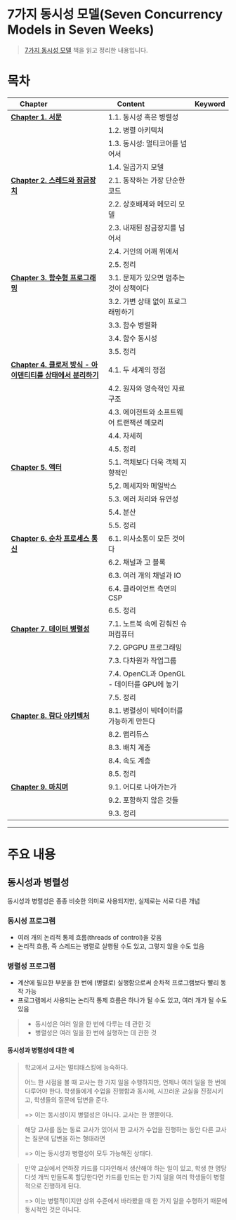 # 7가지 동시성 모델(Seven Concurrency Models in Seven Weeks)
> [7가지 동시성 모델](https://www.yes24.com/Product/Goods/29331038) 책을 읽고 정리한 내용입니다.

# 목차
| 　                                     Chapter         | 　             Content              | Keyword |
|:------------------------------------------------------|:-----------------------------------|:-------:|
| [__Chapter 1. 서문__](./ch01.md)                        | 1.1. 동시성 혹은 병렬성                    ||
|                                                       | 1.2. 병렬 아키텍처                       ||
|                                                       | 1.3. 동시성: 멀티코어를 넘어서                || 
|                                                       | 1.4. 일곱가지 모델                       ||
| [__Chapter 2. 스레드와 잠금장치__](./ch02.md)                 | 2.1. 동작하는 가장 단순한 코드                ||
|                                                       | 2.2. 상호배제와 메모리 모델                  ||
|                                                       | 2.3. 내재된 잠금장치를 넘어서                 ||
|                                                       | 2.4. 거인의 어깨 위에서                    || 
|                                                       | 2.5. 정리                            ||
| [__Chapter 3. 함수형 프로그래밍__](./ch03.md)                 | 3.1. 문제가 있으면 멈추는 것이 상책이다           ||
|                                                       | 3.2. 가변 상태 없이 프로그래밍하기              ||
|                                                       | 3.3. 함수 병렬화                        ||
|                                                       | 3.4. 함수 동시성                        ||
|                                                       | 3.5. 정리                            ||
| [__Chapter 4. 클로저 방식 - 아이덴티티를 상태에서 분리하기__](./ch04.md) | 4.1. 두 세계의 정점                      || 
|                                                       | 4.2. 원자와 영속적인 자료구조                 || 
|                                                       | 4.3. 에이전트와 소프트웨어 트랜잭션 메모리          || 
|                                                       | 4.4. 자세히                           || 
|                                                       | 4.5. 정리                            ||
| [__Chapter 5. 액터__](./ch05.md)                        | 5.1. 객체보다 더욱 객체 지향적인               || 
|                                                       | 5,2. 메세지와 메일박스                     ||
|                                                       | 5.3. 에러 처리와 유연성                    ||
|                                                       | 5.4. 분산                            ||
|                                                       | 5.5. 정리                            ||
| [__Chapter 6. 순차 프로세스 통신__](./ch06.md)                | 6.1. 의사소통이 모든 것이다                  || 
|                                                       | 6.2. 채널과 고 블록                      ||
|                                                       | 6.3. 여러 개의 채널과 IO                  ||
|                                                       | 6.4. 클라이언트 측면의 CSP                 ||
|                                                       | 6.5. 정리                            ||
| [__Chapter 7. 데이터 병렬성__](./ch07.md)                   | 7.1. 노트북 속에 감춰진 슈퍼컴퓨터              || 
|                                                       | 7.2. GPGPU 프로그래밍                   ||
|                                                       | 7.3. 다차원과 작업그룹                     ||
|                                                       | 7.4. OpenCL과 OpenGL - 데이터를 GPU에 놓기 ||
|                                                       | 7.5. 정리                            ||
| [__Chapter 8. 람다 아키텍처__](./ch08.md)                   | 8.1. 병렬성이 빅데이터를 가능하게 만든다           || 
|                                                       | 8.2. 맵리듀스                          ||
|                                                       | 8.3. 배치 계층                         ||
|                                                       | 8.4. 속도 계층                         ||
|                                                       | 8.5. 정리                            ||
| [__Chapter 9. 마치며__](./ch09.md)                       | 9.1. 어디로 나아가는가                     || 
|                                                       | 9.2. 포함하지 않은 것들                    ||
|                                                       | 9.3. 정리                            ||

---

# 주요 내용
## 동시성과 병렬성
동시성과 병렬성은 종종 비슷한 의미로 사용되지만, 실제로는 서로 다른 개념

### 동시성 프로그램
- 여러 개의 논리적 통제 흐름(threads of control)을 갖음
- 논리적 흐름, 즉 스레드는 병렬로 실행될 수도 있고, 그렇지 않을 수도 있음

### 병렬성 프로그램
- 계산에 필요한 부분을 한 번에 (병렬로) 실행함으로써 순차적 프로그램보다 빨리 동작 가능
- 프로그램에서 사용되는 논리적 통제 흐름은 하나가 될 수도 있고, 여러 개가 될 수도 있음

> - 동시성은 여러 일을 한 번에 다루는 데 관한 것
> - 병렬성은 여러 일을 한 번에 실행하는 데 관한 것

#### 동시성과 병렬성에 대한 예
> 학교에서 교사는 멀티태스킹에 능숙하다.
>
> 어느 한 시점을 볼 때 교사는 한 가지 일을 수행하지만, 언제나 여러 일을 한 번에 다루어야 한다. 학생들에게 수업을 진행함과 동시에, 시끄러운 교실을 진정시키고, 학생들의 질문에 답변을 준다.
>
> => 이는 동시성이지 병렬성은 아니다. 교사는 한 명뿐이다.

> 해당 교사를 돕는 동료 교사가 있어서 한 교사가 수업을 진행하는 동안 다른 교사는 질문에 답변을 하는 형태라면
>
> => 이는 동시성과 병렬성이 모두 가능해진 상태다.

> 만약 교실에서 연하장 카드를 디자인해서 생산해야 하는 일이 있고, 학생 한 명당 다섯 개씩 만들도록 할당한다면 카드를 만드는 한 가지 일을 여러 학생들이 병럴적으로 진행하게 된다.
>
> => 이는 병렬적이지만 상위 수준에서 바라봤을 때 한 가지 일을 수행하기 때문에 동시적인 것은 아니다.

